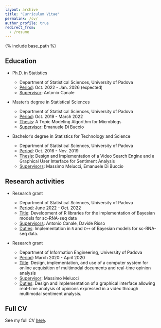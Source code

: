 ```yaml
---
layout: archive
title: "Curriculum Vitae"
permalink: /cv/
author_profile: true
redirect_from:
  - /resume
---
```


{% include base_path %}

Education
------
* Ph.D. in Statistics
  * Department of Statistical Sciences, University of Padova
  * <ins>Period</ins>: Oct. 2022 - Jan. 2026 (expected)
  * <ins>Supervisor</ins>: Antonio Canale

* Master’s degree in Statistical Sciences
  * Department of Statistical Sciences, University of Padova
  * <ins>Period</ins>: Oct. 2019 - March 2022
  * <ins>Thesis</ins>: A Topic Modeling Algorithm for Microblogs
  * <ins>Supervisor</ins>: Emanuele Di Buccio

* Bachelor’s degree in Statistics for Technology and Science
  * Department of Statistical Sciences, University of Padova
  * <ins>Period</ins>: Oct. 2016 - Nov. 2019
  * <ins>Thesis</ins>: Design and Implementation of a Video Search Engine and a Graphical User Interface for Sentiment Analysis
  * <ins>Supervisors</ins>: Massimo Melucci, Emanuele Di Buccio

Research activities
------
* Research grant
  * Department of Statistical Sciences, University of Padova
  * <ins>Period</ins>: June 2022 - Oct. 2022
  * <ins>Title</ins>: Development of R libraries for the implementation of Bayesian models for sc-RNA-seq data
  * <ins>Supervisors</ins>: Antonio Canale, Davide Risso
  * <ins>Duties</ins>: Implementation in `R` and `C++` of Bayesian models for sc-RNA-seq data.

* Research grant
  * Department of Information Engineering, University of Padova
  * <ins>Period</ins>: March 2020 - April 2020
  * <ins>Title</ins>: Design, implementation, and use of a computer system for online acquisition of multimodal documents and real-time opinion analysis
  * <ins>Supervisor</ins>: Massimo Melucci
  * <ins>Duties</ins>: Design and implementation of a graphical interface allowing real-time analysis of opinions expressed in a video through multimodal sentiment analysis.

Full CV
------
See my full CV [here](/files/TotoGiovanni_CV.pdf).
